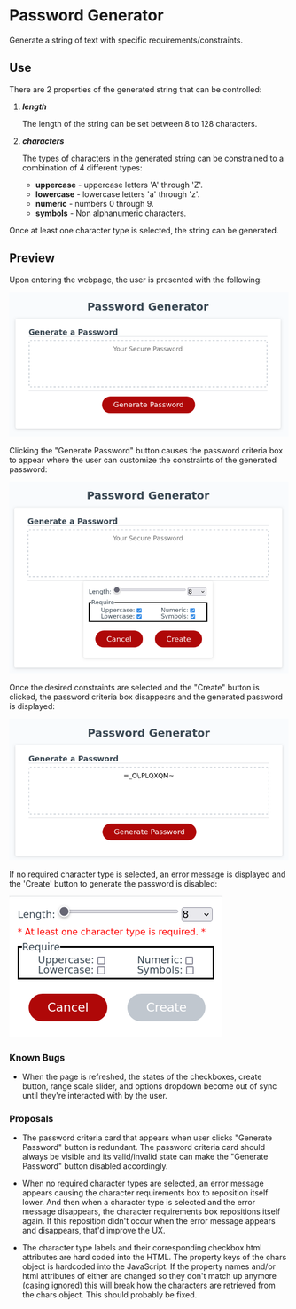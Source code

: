 # Password Generator

Generate a string of text with specific requirements/constraints.

## Use

There are 2 properties of the generated string that can be controlled:

1. ***length***

    The length of the string can be set between 8 to 128 characters.

1. ***characters***

    The types of characters in the generated string can be constrained to a combination of 4 different types:

    - **uppercase** - uppercase letters 'A' through 'Z'.
    - **lowercase** - lowercase letters 'a' through 'z'.
    - **numeric** - numbers 0 through 9.
    - **symbols** - Non alphanumeric characters.

Once at least one character type is selected, the string can be generated.

## Preview

Upon entering the webpage, the user is presented with the following:

![init image](./docs/img/init_view.png)

Clicking the "Generate Password" button causes the password criteria box to appear where the user can customize the
constraints of the generated password:

![password criteria init](./docs/img/pw_criteria_init_view.png)

Once the desired constraints are selected and the "Create" button is clicked, the password criteria box disappears and
the generated password is displayed:

![Generated password](./docs/img/generated_pw.png)

If no required character type is selected, an error message is displayed and the 'Create' button to generate the password
is disabled:

![password criteria error](./docs/img/pw_criteria_error_view.png)

### Known Bugs

- When the page is refreshed, the states of the checkboxes, create button, range scale slider, and options dropdown become
  out of sync until they're interacted with by the user.

### Proposals

- The password criteria card that appears when user clicks "Generate Password" button is redundant. The password
  criteria card should always be visible and its valid/invalid state can make the "Generate Password" button
  disabled accordingly.

- When no required character types are selected, an error message appears causing the character requirements box to
  reposition itself lower. And then when a character type is selected and the error message disappears, the character
  requirements box repositions itself again. If this reposition didn't occur when the error message appears and
  disappears, that'd improve the UX.

- The character type labels and their corresponding checkbox html attributes are hard coded into the HTML. The property
  keys of the chars object is hardcoded into the JavaScript. If the property names and/or html attributes of either are
  changed so they don't match up anymore (casing ignored) this will break how the characters are retrieved from the
  chars object. This should probably be fixed.
